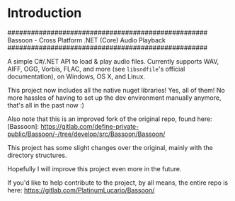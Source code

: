 # Introduction

###################################################
Bassoon - Cross Platform .NET (Core) Audio Playback
###################################################

A simple C#/.NET API to load & play audio files.  Currently supports WAV, AIFF, OGG, Vorbis, FLAC,
and more (see ``libsndfile``'s official documentation), on Windows, OS X, and Linux.

This project now includes all the native nuget libraries! Yes, all of them! No more hassles of having
to set up the dev environment manually anymore, that's all in the past now :)

Also note that this is an improved fork of the original repo, found here:
[Bassoon]: https://gitlab.com/define-private-public/Bassoon/-/tree/develop/src/Bassoon/Bassoon/

This project has some slight changes over the original, mainly with the directory structures.

Hopefully I will improve this project even more in the future.

If you'd like to help contribute to the project, by all means, the entire repo is here:
https://gitlab.com/PlatinumLucario/Bassoon/
